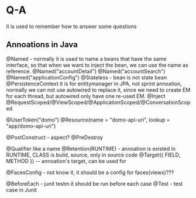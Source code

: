 # Q-A
it is used to remember how to answer some questions

## Annoations in Java
@Named - normally it is used to name a beans that have the same interface, so that when we want to inject the bean, we can use the name as reference.
@Named("accountDetail")
@Named("accountSearch")
@Named("applicationConfig")
@Stateless - bean is not state bean
@PersistenceContext 
it is for entitymanager in JPA, not sprint annoation, normally we can not use autowired to replace it, since we need to create EM for each thread, but autowired only have one re-used EM.
@Inject
@RequestScoped/@ViewScoped/@ApplicationScoped/@ConversationScoped

@UserToken("domo")
@Resource(name = "domo-api-uri", lookup = "app/domo-api-uri")


@PostConstruct - aspect?
@PreDestroy

@Qualifier like a name
@Retention(RUNTIME) - annoation is existed in RUNTIME, CLASS is build, source, only in source code
@Target({ FIELD, METHOD }) -- annoation's target, can be used for

@FacesConfig - not know it, it should be a config for faces(views)???

@BeforeEach - junit testm it should be run before each case
@Test - test case in Junit
